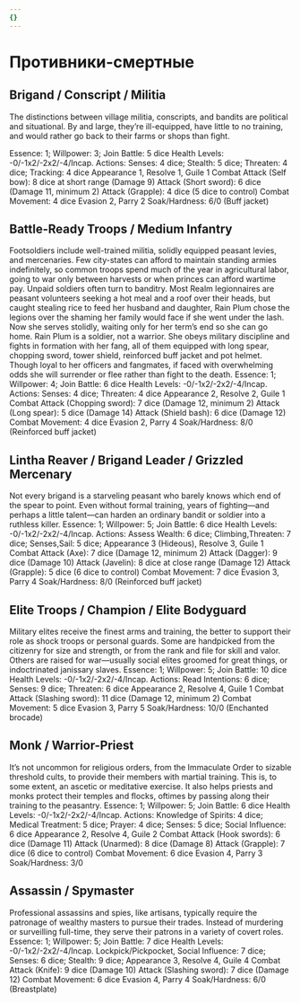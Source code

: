```yaml
---
{}
---
```

# Противники-смертные
## Brigand / Conscript / Militia
The distinctions between village militia, conscripts, and bandits are political and situational. By and large, they’re ill-equipped, have little to no training, and would rather go back to their farms or shops than fight. 

Essence: 1; Willpower: 3; Join Battle: 5 dice 
Health Levels: -0/-1x2/-2x2/-4/Incap. 
Actions: Senses: 4 dice; Stealth: 5 dice; Threaten: 4 dice; Tracking: 4 dice 
Appearance 1, Resolve 1, Guile 1 
Combat 
Attack (Self bow): 8 dice at short range (Damage 9) 
Attack (Short sword): 6 dice (Damage 11, minimum 2) 
Attack (Grapple): 4 dice (5 dice to control) 
Combat Movement: 4 dice 
Evasion 2, Parry 2 
Soak/Hardness: 6/0 (Buff jacket) 


## Battle-Ready Troops / Medium Infantry 
Footsoldiers include well-trained militia, solidly equipped peasant levies, and mercenaries. Few city-states can afford to maintain standing armies indefinitely, so common troops spend much of the year in agricultural labor, going to war only between harvests or when princes can afford wartime pay. Unpaid soldiers often turn to banditry. 
Most Realm legionnaires are peasant volunteers seeking a hot meal and a roof over their heads, but caught stealing rice to feed her husband and daughter, Rain Plum chose the legions over the shaming her family would face 
if she went under the lash. Now she serves stolidly, waiting only for her term’s end so she can go home. 
Rain Plum is a soldier, not a warrior. She obeys military discipline and fights in formation with her fang, all of them equipped with long spear, chopping sword, tower shield, reinforced buff jacket and pot helmet. Though loyal to her officers and fangmates, if faced with overwhelming odds she will surrender or flee rather than fight to the death. 
Essence: 1; Willpower: 4; Join Battle: 6 dice 
Health Levels: -0/-1x2/-2x2/-4/Incap. 
Actions: Senses: 4 dice; Threaten: 4 dice 
Appearance 2, Resolve 2, Guile 1 
Combat 
Attack (Chopping sword): 7 dice (Damage 12, minimum 2) 
Attack (Long spear): 5 dice (Damage 14) 
Attack (Shield bash): 6 dice (Damage 12) 
Combat Movement: 4 dice 
Evasion 2, Parry 4 
Soak/Hardness: 8/0 (Reinforced buff jacket)

## Lintha Reaver / Brigand Leader / Grizzled Mercenary 
Not every brigand is a starveling peasant who barely knows which end of the spear to point. Even without formal training, years of fighting—and perhaps a little talent—can harden an ordinary bandit or soldier into a ruthless killer. 
Essence: 1; Willpower: 5; Join Battle: 6 dice 
Health Levels: -0/-1x2/-2x2/-4/Incap. 
Actions: Assess Wealth: 6 dice; Climbing,Threaten: 7 dice; Senses,Sail: 5 dice;
Appearance 3 (Hideous), Resolve 3, Guile 1 
Combat 
Attack (Axe): 7 dice (Damage 12, minimum 2) 
Attack (Dagger): 9 dice (Damage 10) 
Attack (Javelin): 8 dice at close range (Damage 12) 
Attack (Grapple): 5 dice (6 dice to control) 
Combat Movement: 7 dice 
Evasion 3, Parry 4 
Soak/Hardness: 8/0 (Reinforced buff jacket) 


## Elite Troops / Champion / Elite Bodyguard 
Military elites receive the finest arms and training, the better to support their role as shock troops or personal guards. Some are handpicked from the citizenry for size and strength, or from the rank and file for skill and valor. Others are raised for war—usually social elites groomed for great things, or indoctrinated janissary slaves. 
Essence: 1; Willpower: 5; Join Battle: 10 dice 
Health Levels: -0/-1x2/-2x2/-4/Incap. 
Actions: Read Intentions: 6 dice; Senses: 9 dice; Threaten: 6 dice 
Appearance 2, Resolve 4, Guile 1 
Combat 
Attack (Slashing sword): 11 dice (Damage 12, minimum 2) 
Combat Movement: 5 dice 
Evasion 3, Parry 5 
Soak/Hardness: 10/0 (Enchanted brocade)


## Monk / Warrior-Priest 
It’s not uncommon for religious orders, from the Immaculate Order to sizable threshold cults, to provide their members with martial training. This is, to some extent, an ascetic or meditative exercise. It also helps priests and monks protect their temples and flocks, oftimes by passing along their training to the peasantry. 
Essence: 1; Willpower: 5; Join Battle: 6 dice 
Health Levels: -0/-1x2/-2x2/-4/Incap. 
Actions: Knowledge of Spirits: 4 dice; Medical Treatment: 5 dice; Prayer: 4 dice; Senses: 5 dice; Social Influence: 6 dice 
Appearance 2, Resolve 4, Guile 2 
Combat 
Attack (Hook swords): 6 dice (Damage 11) 
Attack (Unarmed): 8 dice (Damage 8) 
Attack (Grapple): 7 dice (6 dice to control) 
Combat Movement: 6 dice 
Evasion 4, Parry 3 
Soak/Hardness: 3/0 


## Assassin / Spymaster 
Professional assassins and spies, like artisans, typically require the patronage of wealthy masters to pursue their trades. Instead of murdering or surveilling full-time, they serve their patrons in a variety of covert roles. 
Essence: 1; Willpower: 5; Join Battle: 7 dice 
Health Levels: -0/-1x2/-2x2/-4/Incap. 
Lockpick/Pickpocket, Social Influence: 7 dice; Senses: 6 dice; Stealth: 9 dice; 
Appearance 3, Resolve 4, Guile 4 
Combat 
Attack (Knife): 9 dice (Damage 10) 
Attack (Slashing sword): 7 dice (Damage 12) 
Combat Movement: 6 dice 
Evasion 4, Parry 4 
Soak/Hardness: 6/0 (Breastplate)
